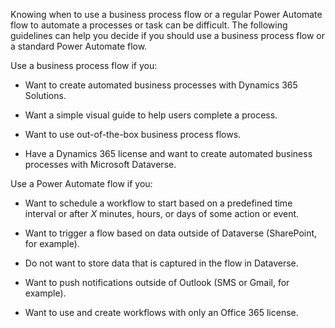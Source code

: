 Knowing when to use a business process flow or a 
regular Power Automate flow to automate a processes or task can be difficult. The
following guidelines can help you decide if you should use a business
process flow or a standard Power Automate flow.

Use a business process flow if you:

-   Want to create automated business processes with Dynamics 365 Solutions.

-   Want a simple visual guide to help users complete a process.

-   Want to use out-of-the-box business process flows.

-   Have a Dynamics 365 license and want to create automated business processes with Microsoft Dataverse.

Use a Power Automate flow if you:

-   Want to schedule a workflow to start based on a predefined time interval or after *X* minutes, hours, or days of some action or event.

-   Want to trigger a flow based on data outside of Dataverse (SharePoint, for example).

-   Do not want to store data that is captured in the flow in Dataverse.

-   Want to push notifications outside of Outlook (SMS or Gmail, for example).

-   Want to use and create workflows with only an Office 365 license.
